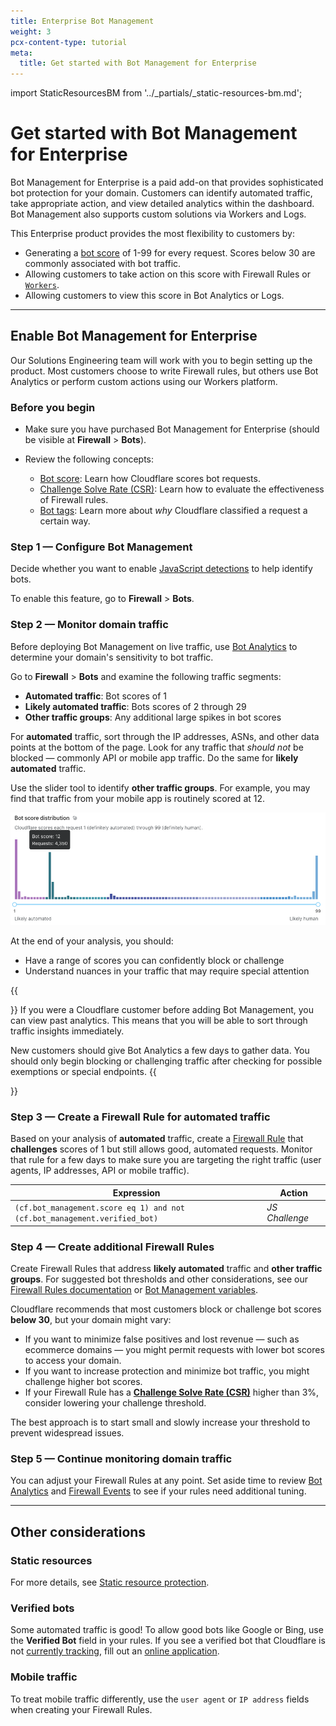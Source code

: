 ```yaml
---
title: Enterprise Bot Management
weight: 3
pcx-content-type: tutorial
meta:
  title: Get started with Bot Management for Enterprise
---
```


import StaticResourcesBM from '../_partials/_static-resources-bm.md';

# Get started with Bot Management for Enterprise

Bot Management for Enterprise is a paid add-on that provides sophisticated bot protection for your domain. Customers can identify automated traffic, take appropriate action, and view detailed analytics within the dashboard. Bot Management also supports custom solutions via Workers and Logs.

This Enterprise product provides the most flexibility to customers by:

- Generating a [bot score](/bots/concepts/bot-score/) of 1-99 for every request. Scores below 30 are commonly associated with bot traffic.
- Allowing customers to take action on this score with Firewall Rules or [`Workers`](/bots/workers/runtime-apis/request/#incomingrequestcfproperties).
- Allowing customers to view this score in Bot Analytics or Logs.

---

## Enable Bot Management for Enterprise

Our Solutions Engineering team will work with you to begin setting up the product. Most customers choose to write Firewall rules, but others use Bot Analytics or perform custom actions using our Workers platform.

### Before you begin

- Make sure you have purchased Bot Management for Enterprise (should be visible at **Firewall** > **Bots**).
- Review the following concepts:

  - [Bot score](/bots/concepts/bot-score/): Learn how Cloudflare scores bot requests.
  - [Challenge Solve Rate (CSR)](/bots/concepts/challenge-solve-rate/): Learn how to evaluate the effectiveness of Firewall rules.
  - [Bot tags](/bots/concepts/cloudflare-bot-tags/): Learn more about _why_ Cloudflare classified a request a certain way.

### Step 1 — Configure Bot Management

Decide whether you want to enable [JavaScript detections](/bots/reference/javascript-detections/) to help identify bots.

To enable this feature, go to **Firewall** > **Bots**.

### Step 2 — Monitor domain traffic

Before deploying Bot Management on live traffic, use [Bot Analytics](/bots/bot-analytics/bm-subscription/) to determine your domain's sensitivity to bot traffic.

Go to **Firewall** > **Bots** and examine the following traffic segments:

- **Automated traffic**: Bot scores of 1
- **Likely automated traffic**: Bots scores of 2 through 29
- **Other traffic groups**: Any additional large spikes in bot scores

For **automated** traffic, sort through the IP addresses, ASNs, and other data points at the bottom of the page. Look for any traffic that _should not_ be blocked — commonly API or mobile app traffic. Do the same for **likely automated** traffic.

Use the slider tool to identify **other traffic groups**. For example, you may find that traffic from your mobile app is routinely scored at 12.

![Bot score distribution](../images/bot-score-distribution.png)

At the end of your analysis, you should:

- Have a range of scores you can confidently block or challenge
- Understand nuances in your traffic that may require special attention

{{<Aside type="note" header="Important">}}
If you were a Cloudflare customer before adding Bot Management, you can view past analytics. This means that you will be able to sort through traffic insights immediately.

New customers should give Bot Analytics a few days to gather data. You should only begin blocking or challenging traffic after checking for possible exemptions or special endpoints.
{{</Aside>}}

### Step 3 — Create a Firewall Rule for automated traffic

Based on your analysis of **automated** traffic, create a [Firewall Rule](/firewall/cf-firewall-rules) that **challenges** scores of 1 but still allows good, automated requests. Monitor that rule for a few days to make sure you are targeting the right traffic (user agents, IP addresses, API or mobile traffic).

<Example>
  <table style="table-layout:fixed; width:100%">
    <thead>
      <tr>
        <th>Expression</th>
        <th style="width:20%">Action</th>
      </tr>
    </thead>
    <tbody>
      <tr>
        <td>
          <code>(cf.bot_management.score eq 1) and not (cf.bot_management.verified_bot)</code>
        </td>
        <td>
          <em>JS Challenge</em>
        </td>
      </tr>
    </tbody>
  </table>
</Example>

### Step 4 — Create additional Firewall Rules

Create Firewall Rules that address **likely automated** traffic and **other traffic groups**. For suggested bot thresholds and other considerations, see our [Firewall Rules documentation](/firewall/recipes/challenge-bad-bots) or [Bot Management variables](/bots/reference/bot-management-variables/).

Cloudflare recommends that most customers block or challenge bot scores **below 30**, but your domain might vary:

- If you want to minimize false positives and lost revenue — such as ecommerce domains — you might permit requests with lower bot scores to access your domain.
- If you want to increase protection and minimize bot traffic, you might challenge higher bot scores.
- If your Firewall Rule has a [**Challenge Solve Rate (CSR)**](/bots/concepts/challenge-solve-rate/) higher than 3%, consider lowering your challenge threshold.

The best approach is to start small and slowly increase your threshold to prevent widespread issues.

### Step 5 — Continue monitoring domain traffic

You can adjust your Firewall Rules at any point. Set aside time to review [Bot Analytics](/bots/bot-analytics/bm-subscription/) and [Firewall Events](/waf/analytics) to see if your rules need additional tuning.

---

## Other considerations

### Static resources

<StaticResourcesBM />

For more details, see [Static resource protection](/bots/reference/static-resources/).

### Verified bots

Some automated traffic is good! To allow good bots like Google or Bing, use the **Verified Bot** field in your rules. If you see a verified bot that Cloudflare is not [currently tracking](/firewall/known-issues-and-faq#bots-currently-detected), fill out an [online application](https://docs.google.com/forms/d/e/1FAIpQLSdqYNuULEypMnp4i5pROSc-uP6x65Xub9svD27mb8JChA_-XA/viewform?usp=sf_link).

### Mobile traffic

To treat mobile traffic differently, use the `user agent` or `IP address` fields when creating your Firewall Rules.
